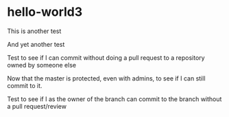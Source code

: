 # hello-world3

This is another test

And yet another test

Test to see if I can commit without doing a pull request to a repository owned by someone else

Now that the master is protected, even with admins, to see if I can still commit to it.

Test to see if I as the owner of the branch can commit to the branch without a pull request/review
